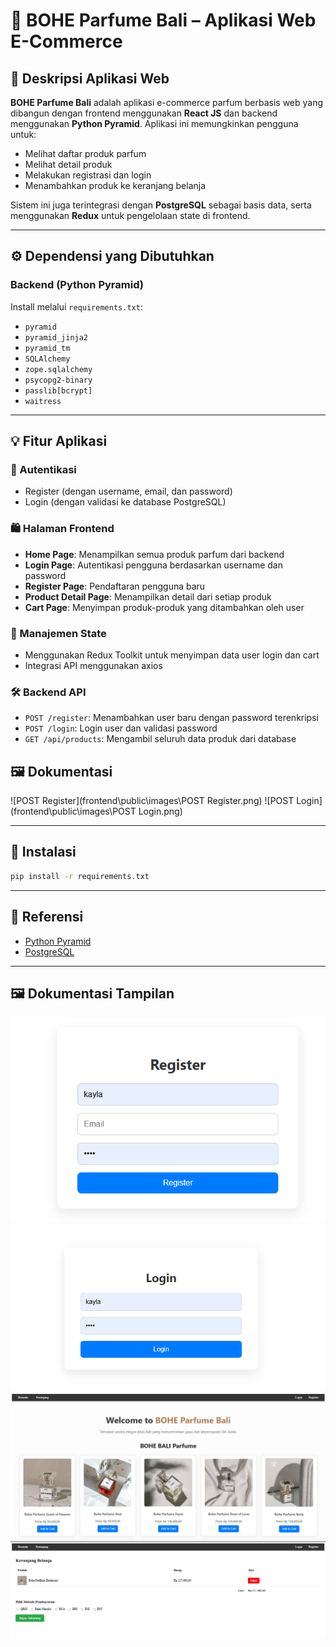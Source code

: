 # 🛒 BOHE Parfume Bali – Aplikasi Web E-Commerce

## 📌 Deskripsi Aplikasi Web
**BOHE Parfume Bali** adalah aplikasi e-commerce parfum berbasis web yang dibangun dengan frontend menggunakan **React JS** dan backend menggunakan **Python Pyramid**. Aplikasi ini memungkinkan pengguna untuk:
- Melihat daftar produk parfum
- Melihat detail produk
- Melakukan registrasi dan login
- Menambahkan produk ke keranjang belanja

Sistem ini juga terintegrasi dengan **PostgreSQL** sebagai basis data, serta menggunakan **Redux** untuk pengelolaan state di frontend.

---

## ⚙️ Dependensi yang Dibutuhkan

### Backend (Python Pyramid)
Install melalui `requirements.txt`:

- `pyramid`
- `pyramid_jinja2`
- `pyramid_tm`
- `SQLAlchemy`
- `zope.sqlalchemy`
- `psycopg2-binary`
- `passlib[bcrypt]`
- `waitress`

---

## 💡 Fitur Aplikasi

### 🔐 Autentikasi
- Register (dengan username, email, dan password)
- Login (dengan validasi ke database PostgreSQL)

### 🛍️ Halaman Frontend
- **Home Page**: Menampilkan semua produk parfum dari backend
- **Login Page**: Autentikasi pengguna berdasarkan username dan password
- **Register Page**: Pendaftaran pengguna baru
- **Product Detail Page**: Menampilkan detail dari setiap produk
- **Cart Page**: Menyimpan produk-produk yang ditambahkan oleh user

### 🧠 Manajemen State
- Menggunakan Redux Toolkit untuk menyimpan data user login dan cart
- Integrasi API menggunakan axios

### 🛠️ Backend API
- `POST /register`: Menambahkan user baru dengan password terenkripsi
- `POST /login`: Login user dan validasi password
- `GET /api/products`: Mengambil seluruh data produk dari database

## 🖼️ Dokumentasi 
![POST Register](frontend\public\images\POST Register.png)
![POST Login](frontend\public\images\POST Login.png)

---

## 🔧 Instalasi

```bash
pip install -r requirements.txt
```

---

## 🔗 Referensi

- [Python Pyramid](https://docs.pylonsproject.org/projects/pyramid/)
- [PostgreSQL](https://www.postgresql.org/)

---

## 🖼️ Dokumentasi Tampilan

![Register Page](frontend/public/images/Register.png)
![Login Page](frontend/public/images/Login.png)
![Beranda Page](frontend/public/images/Beranda.png)
![Keranjang Page](frontend/public/images/Keranjang.png)

